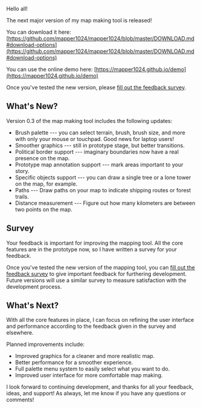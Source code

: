 Hello all!

The next major version of my map making tool is released!

You can download it here: [https://github.com/mapper1024/mapper1024/blob/master/DOWNLOAD.md#download-options](https://github.com/mapper1024/mapper1024/blob/master/DOWNLOAD.md#download-options)

You can use the online demo here: [https://mapper1024.github.io/demo](https://mapper1024.github.io/demo)

Once you've tested the new version, please [fill out the feedback survey](https://forms.gle/fRmo3hLvL9sxyyVV6).

What's New?
-----------
Version 0.3 of the map making tool includes the following updates:

* Brush palette --- you can select terrain, brush, brush size, and more with only your mouse or touchpad. Good news for laptop users!
* Smoother graphics --- still in prototype stage, but better transitions.
* Political border support --- imaginary boundaries now have a real presence on the map.
* Prototype map annotation support --- mark areas important to your story.
* Specific objects support --- you can draw a single tree or a lone tower on the map, for example.
* Paths --- Draw paths on your map to indicate shipping routes or forest trails.
* Distance measurement --- Figure out how many kilometers are between two points on the map.

Survey
---------
Your feedback is important for improving the mapping tool. All the core features are in the prototype now, so I have written a survey for your feedback.

Once you've tested the new version of the mapping tool, you can [fill out the feedback survey](https://forms.gle/fRmo3hLvL9sxyyVV6) to give important feedback for furthering development. Future versions will use a similar survey to measure satisfaction with the development process.

What's Next?
------------
With all the core features in place, I can focus on refining the user interface and performance according to the feedback given in the survey and elsewhere.

Planned improvements include:

* Improved graphics for a cleaner and more realistic map.
* Better performance for a smoother experience.
* Full palette menu system to easily select what you want to do.
* Improved user interface for more comfortable map making.

I look forward to continuing development, and thanks for all your feedback, ideas, and support! As always, let me know if you have any questions or comments!
